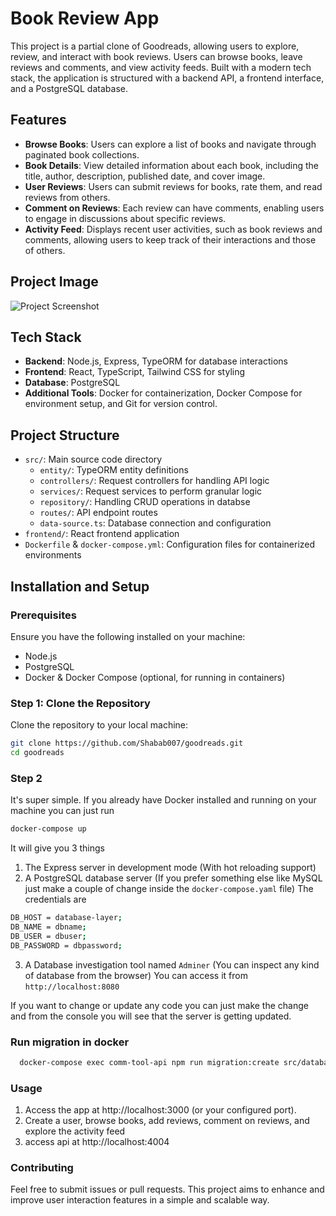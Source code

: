 # Book Review App

This project is a partial clone of Goodreads, allowing users to explore, review, and interact with book reviews. Users can browse books, leave reviews and comments, and view activity feeds. Built with a modern tech stack, the application is structured with a backend API, a frontend interface, and a PostgreSQL database.

## Features

- **Browse Books**: Users can explore a list of books and navigate through paginated book collections.
- **Book Details**: View detailed information about each book, including the title, author, description, published date, and cover image.
- **User Reviews**: Users can submit reviews for books, rate them, and read reviews from others.
- **Comment on Reviews**: Each review can have comments, enabling users to engage in discussions about specific reviews.
- **Activity Feed**: Displays recent user activities, such as book reviews and comments, allowing users to keep track of their interactions and those of others.

## Project Image

![Project Screenshot](https://github.com/user-attachments/assets/50f9fdee-43fa-446d-8c2e-28905c562c9b)

## Tech Stack

- **Backend**: Node.js, Express, TypeORM for database interactions
- **Frontend**: React, TypeScript, Tailwind CSS for styling
- **Database**: PostgreSQL
- **Additional Tools**: Docker for containerization, Docker Compose for environment setup, and Git for version control.

## Project Structure

- `src/`: Main source code directory
  - `entity/`: TypeORM entity definitions
  - `controllers/`: Request controllers for handling API logic
  - `services/`: Request services to perform granular logic
  - `repository/`: Handling CRUD operations in databse
  - `routes/`: API endpoint routes
  - `data-source.ts`: Database connection and configuration
- `frontend/`: React frontend application
- `Dockerfile` & `docker-compose.yml`: Configuration files for containerized environments

## Installation and Setup

### Prerequisites

Ensure you have the following installed on your machine:

- Node.js
- PostgreSQL
- Docker & Docker Compose (optional, for running in containers)

### Step 1: Clone the Repository

Clone the repository to your local machine:

```bash
git clone https://github.com/Shabab007/goodreads.git
cd goodreads
```

### Step 2

It's super simple. If you already have Docker installed and running on your machine you can just run

```sh
docker-compose up
```

It will give you 3 things

1. The Express server in development mode (With hot reloading support)
2. A PostgreSQL database server (If you prefer something else like MySQL just make a couple of change inside the `docker-compose.yaml` file) The credentials are

```sh
DB_HOST = database-layer;
DB_NAME = dbname;
DB_USER = dbuser;
DB_PASSWORD = dbpassword;
```

3. A Database investigation tool named `Adminer` (You can inspect any kind of database from the browser) You can access it from `http://localhost:8080`

If you want to change or update any code you can just make the change and from the console you will see that the server is getting updated.

### Run migration in docker

```sh
  docker-compose exec comm-tool-api npm run migration:create src/database/migration/user
```

### Usage

1. Access the app at http://localhost:3000 (or your configured port).
2. Create a user, browse books, add reviews, comment on reviews, and explore the activity feed
3. access api at http://localhost:4004

### Contributing

Feel free to submit issues or pull requests. This project aims to enhance and improve user interaction features in a simple and scalable way.
